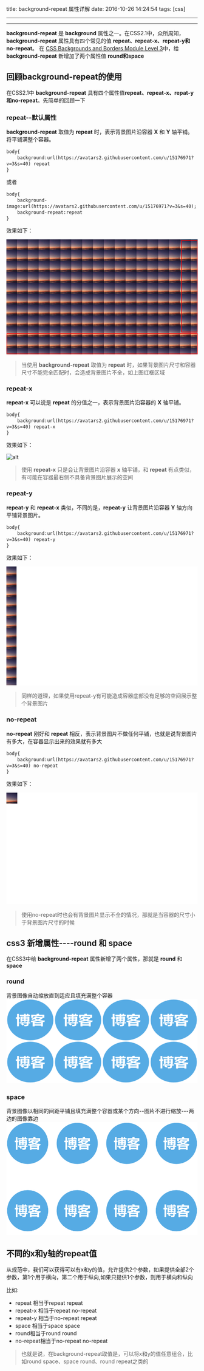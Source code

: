 title: background-repeat  属性详解
date: 2016-10-26 14:24:54
tags: [css]

---
---------------------------------------

**background-repeat** 是 **background** 属性之一。在CSS2.1中，众所周知，**background-repeat** 属性具有四个常见的值 **repeat、repeat-x、repeat-y和no-repeat**。
在 [CSS Backgrounds and Borders Module Level 3](https://www.w3.org/TR/css3-background/#background-repeat)中，给 **background-repeat** 新增加了两个属性值 **round和space**

<!--more-->

## 回顾background-repeat的使用

在CSS2.1中 **background-repeat** 具有四个属性值**repeat、repeat-x、repat-y和no-repeat**。先简单的回顾一下

### repeat--默认属性

**background-repeat** 取值为 **repeat** 时，表示背景图片沿容器 **X** 和 **Y** 轴平铺。将平铺满整个容器。

	body{
		background:url(https://avatars2.githubusercontent.com/u/15176971?v=3&s=40) repeat
	}
	
或者
	
	body{
		background-image:url(https://avatars2.githubusercontent.com/u/15176971?v=3&s=40);
		background-repeat:repeat
	}

效果如下：

![alt](/images/background-repeat属性详解/bg-repeat.png)
>当使用 **background-repeat** 取值为 **repeat** 时，如果背景图片尺寸和容器尺寸不能完全匹配时，会造成背景图片不全，如上图红框区域

### repeat-x

**repeat-x** 可以说是 **repeat** 的分值之一，表示背景图片沿容器的 **X** 轴平铺。

	body{
		background:url(https://avatars2.githubusercontent.com/u/15176971?v=3&s=40) repeat-x
	}
	
效果如下：

![alt](/images/bg-repeat-x.png)
>使用 **repeat-x** 只是会让背景图片沿容器 **x** 轴平铺，和 **repeat** 有点类似，有可能在容器最右侧不具备背景图片展示的空间

### repeat-y

**repeat-y** 和 **repeat-x** 类似，不同的是，**repeat-y** 让背景图片沿容器 **Y** 轴方向平铺背景图片。

	body{
		background:url(https://avatars2.githubusercontent.com/u/15176971?v=3&s=40) repeat-y
	}
	
效果如下：

![alt](/images/background-repeat属性详解/bg-repeat-y.png)
>同样的道理，如果使用repeat-y有可能造成容器底部没有足够的空间展示整个背景图片

### no-repeat

**no-repeat** 刚好和 **repeat** 相反，表示背景图片不做任何平铺，也就是说背景图片有多大，在容器显示出来的效果就有多大

	body{
		background:url(https://avatars2.githubusercontent.com/u/15176971?v=3&s=40) no-repeat
	}
	
效果如下：

![alt](/images/background-repeat属性详解/bg-no-repeat.png)
>使用no-repeat时也会有背景图片显示不全的情况，那就是当容器的尺寸小于背景图片尺寸的时候

## css3 新增属性----round 和 space

在CSS3中给 **background-repeat** 属性新增了两个属性，那就是 **round** 和 **space**

### round

背景图像自动缩放直到适应且填充满整个容器
![alt](/images/background-repeat属性详解/bg-round.png)

### space

背景图像以相同的间距平铺且填充满整个容器或某个方向--图片不进行缩放---两边的图像靠边
![alt](/images/background-repeat属性详解/bg-space.png)

## 不同的x和y轴的repeat值
从规范中，我们可以获得<repeat-style>可以有x和y的值，允许提供2个参数，如果提供全部2个参数，第1个用于横向，第二个用于纵向,如果只提供1个参数，则用于横向和纵向

比如:

* repeat 相当于repeat repeat
* repeat-x 相当于repeat no-repeat
* repeat-y 相当于no-repeat repeat
* space 相当于space space
* round相当于round round
* no-repeat相当于no-repeat no-repeat

>也就是说，在background-repeat取值是，可以将x和y的值任意组合，比如round space、space round、round repeat之类的


